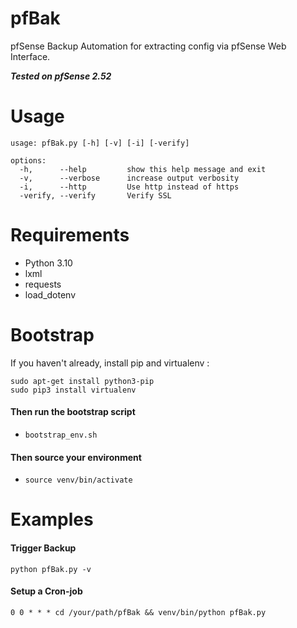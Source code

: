 # pfBak

pfSense Backup Automation for extracting config via pfSense Web Interface.

***Tested on pfSense 2.52*** 

# Usage
```
usage: pfBak.py [-h] [-v] [-i] [-verify]

options:
  -h,      --help         show this help message and exit
  -v,      --verbose      increase output verbosity
  -i,      --http         Use http instead of https
  -verify, --verify       Verify SSL

```

# Requirements
- Python 3.10
- lxml
- requests
- load_dotenv


# Bootstrap

If you haven't already, install pip and virtualenv :

```
sudo apt-get install python3-pip
sudo pip3 install virtualenv
```


#### Then run the bootstrap script
- `bootstrap_env.sh`

#### Then source your environment
- `source venv/bin/activate`
 
# Examples

#### Trigger Backup
`python pfBak.py -v` 


#### Setup a Cron-job 

`0 0 * * * cd /your/path/pfBak && venv/bin/python pfBak.py`

